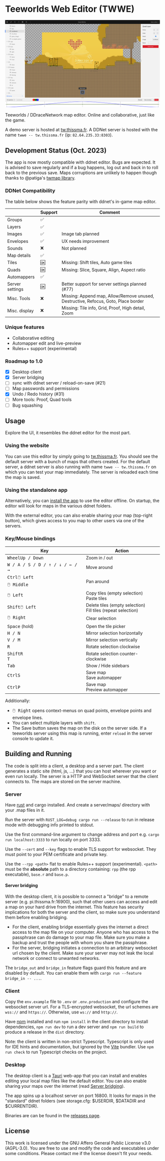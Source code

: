 # Teeworlds Web Editor (TWWE)

![TWWE on Sunny Side Up by Ravie.](screenshots/sunny.png)

Teeworlds / DDraceNetwork map editor. Online and collaborative, just like the game.

A demo server is hosted at [tw.thissma.fr](https://tw.thissma.fr). A DDNet server is hosted with the name `twwe -- tw.thissma.fr` (ip: `82.64.235.33:8303`).


## Development Status (Oct. 2023)

The app is now mostly compatible with ddnet editor.
Bugs are expected. It is advised to save regularly and if a bug happens, log out and back in to roll back to the previous save.
Maps corruptions are unlikely to happen though thanks to @patiga's [twmap library](https://gitlab.com/Patiga/twmap).

### DDNet Compatibility

The table below shows the feature parity with ddnet's in-game map editor.

|                 | Support | Comment                                                                               |
|-----------------|---------|---------------------------------------------------------------------------------------|
| Groups          | ✅      |                                                                                       |
| Layers          | ✅      |                                                                                       |
| Images          | ✅      | Image tab planned                                                                     |
| Envelopes       | ✅      | UX needs improvement                                                                  |
| Sounds          | ❌      | Not planned                                                                           |
| Map details     | ✅      |                                                                                       |
| Tiles           | 🆗      | Missing: Shift tiles, Auto game tiles                                                 |
| Quads           | 🆗      | Missing: Slice, Square, Align, Aspect ratio                                           |
| Automappers     | ✅      |                                                                                       |
| Server settings | 🆗      | Better support for server settings planned (#77)                                      |
| Misc. Tools     | ❌      | Missing: Append map, Allow/Remove unused, Destructive, Refocus, Goto, Place border    |
| Misc. display   | ❌      | Missing: Tile info, Grid, Proof, High detail, Zoom                                    |

### Unique features

 * Collaborative editing
 * Automapper edit and live-preview
 * Rules++ support (experimental)

### Roadmap to 1.0

 - [x] Desktop client
 - [x] Server bridging
 - [ ] sync with ddnet server / reload-on-save (#21)
 - [ ] Map passwords and permissions
 - [x] Undo / Redo history (#31)
 - [ ] More tools: Proof, Quad tools
 - [ ] Bug squashing

## Usage

Explore the UI, it resembles the ddnet editor for the most part.

### Using the website

You can use this editor by simply going to [tw.thissma.fr](https://tw.thissma.fr). You should see the default server with a bunch of maps that others created. For the default server, a ddnet server is also running with name `twwe -- tw.thissma.fr` on which you can test your map immediately. The server is reloaded each time the map is saved.

### Using the standalone app

Alternatively, you can [install the app](https://github.com/k2d222/twwe/releases) to use the editor offline. On startup, the editor will look for maps in the various ddnet folders.

With the external editor, you can also enable sharing your map (top-right button), which gives access to you map to other users via one of the servers.

### Key/Mouse bindings

| Key                                                      | Action                                                           |
|----------------------------------------------------------|------------------------------------------------------------------|
| <kbd>Wheel</kbd><kbd>Up / Down</kbd>                     | Zoom in / out                                                    |
| <kbd>W / A / S / D / ↑ / ↓ / ← / → </kbd>                | Move around                                                      |
| <kbd>Ctrl</kbd><kbd>🖱️ Left</kbd><br/><kbd>🖱️ Middle</kbd> | Pan around                                                       |
| <kbd>🖱️ Left</kbd>                                        | Copy tiles (empty selection)<br/>Paste tiles                     |
| <kbd>Shift</kbd><kbd>🖱️ Left</kbd>                        | Delete tiles (empty selection)<br/>Fill tiles (repeat selection) |
| <kbd>🖱️ Right</kbd>                                       | Clear selection                                                  |
| <kbd>Space</kbd> (hold)                                  | Open the tile picker                                             |
| <kbd>H / N</kbd>                                         | Mirror selection horizontally                                    |
| <kbd>V / M</kbd>                                         | Mirror selection vertically                                      |
| <kbd>R</kbd>                                             | Rotate selection clockwise                                       |
| <kbd>Shift</kbd><kbd>R</kbd><br/><kbd>T</kbd>            | Rotate selection counter-clockwise                               |
| <kbd>Tab</kbd>                                           | Show / Hide sidebars                                             |
| <kbd>Ctrl</kbd><kbd>S</kbd>                              | Save map<br/>Save automapper                                     |
| <kbd>Ctrl</kbd><kbd>P</kbd>                              | Save map<br/>Preview automapper                                  |

Additionally: 
 * <kbd>🖱️ Right</kbd> opens context-menus on quad points, envelope points and envelope lines.
 * You can select multiple layers with `shift`.
 * The Save button saves the map on the disk on the server side. If a teeworlds server using this map is running, enter `reload` in the server console to update it.

## Building and Running

The code is split into a client, a desktop and a server part. The client generates a static site (html, js, …) that you can host wherever you want or even run locally. The server is a HTTP and WebSocket server that the client connects to. The maps are stored on the server machine.

### Server

Have [rust](https://www.rust-lang.org/) and cargo installed. And create a server/maps/ directory with your .map files in it.

Run the server with `RUST_LOG=debug cargo run --release` to run in release mode with debugging info printed to stdout.

Use the first command-line argument to change address and port e.g. `cargo run localhost:3333` to run locally on port 3333.

Use the `--cert` and `--key` flags to enable TLS support for websocket. They must point to your PEM certificate and private key.

Use the `--rpp <path>` flat to enable Rules++ support (experimental). `<path>` must be the **absolute** path to a directory containing: `rpp` (the rpp executable), `base.r` and `base.p`.

#### Server bridging

With the desktop client, it is possible to connect a "bridge" to a remote server (e.g. pi.thissma.fr:16900), such that other users can access and edit a map on your hard drive from the internet. This feature has security implications for both the server and the client, so make sure you understand them before enabling bridging.

 * For the client, enabling bridge essentially gives the internet a direct access to the map file on your computer. Anyone who has access to the passphrase can do damage to your map file. Make sure you make a backup and trust the people with whom you share the passphrase.
 * For the server, bridging initiates a connection to an arbitrary websocket url chosen by the client. Make sure your server may not leak the local network or connect to unwanted networks.

The `bridge_out` and `bridge_in` feature flags guard this feature and are disabled by default. You can enable them with `cargo run --feature bridge_in -- ...`.

### Client

Copy the `env.example` file to `.env` or `.env.production` and configure the websocket server url. For a TLS-encrypted websocket, the url schemes are `wss://` and `https://`. Otherwise, use `ws://` and `http://`.

Have [npm](https://www.npmjs.com/) installed and run `npm install` in the client directory to install dependencies, `npm run dev` to run a dev server and `npm run build` to produce a release in the `dist` directory.

Note: the client is written in non-strict Typescript. Typescript is only used for IDE hints and documentation, but ignored by the [Vite](https://vitejs.dev/guide/features.html#typescript) bundler. Use `npm run check` to run Typescript checks on the project.

### Desktop

The desktop client is a [Tauri](https://tauri.app/) web-app that you can install and enables editing your local map files like the default editor. You can also enable sharing your maps over the internet (read [Server bridging](#server-bridging)).

The app spins up a localhost server on port 16800. It looks for maps in the "standard" ddnet folders (see storage.cfg: $USERDIR, $DATADIR and $CURRENTDIR).

Binaries are can be found in the [releases page](https://github.com/k2d222/twwe/releases).

## License

This work is licensed under the GNU Affero General Public License v3.0 (AGPL-3.0). You are free to use and modify the code and executables under some conditions. Please contact me if the license doesn't fit your needs.
